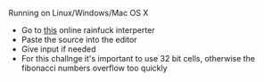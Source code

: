 Running on Linux/Windows/Mac OS X
  - Go to [this](http://copy.sh/brainfuck/) online rainfuck interperter
  - Paste the source into the editor
  - Give input if needed
  - For this challnge it's important to use 32 bit cells, otherwise the fibonacci numbers overflow too quickly
